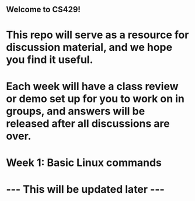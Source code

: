 ## Welcome to CS429!

# This repo will serve as a resource for discussion material, and we hope you find it useful.
# Each week will have a class review or demo set up for you to work on in groups, and answers will be released after all discussions are over.

# Week 1: Basic Linux commands

# --- This will be updated later ---